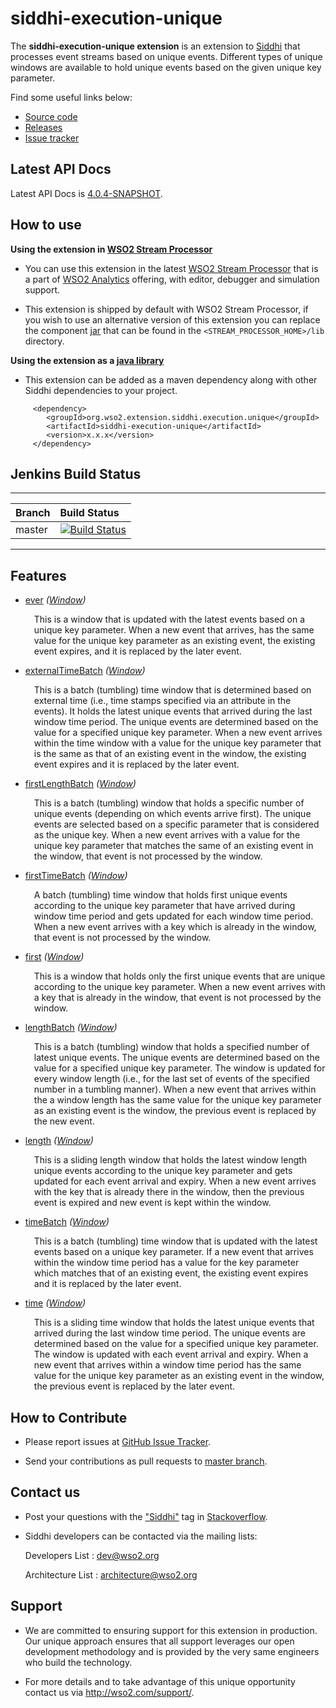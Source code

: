 siddhi-execution-unique
======================================

The **siddhi-execution-unique extension** is an extension to <a target="_blank" href="https://wso2.github.io/siddhi">Siddhi</a> that processes event streams based on unique events.
Different types of unique windows are available to hold unique events based on the given unique key parameter.

Find some useful links below:

* <a target="_blank" href="https://github.com/wso2-extensions/siddhi-execution-unique">Source code</a>
* <a target="_blank" href="https://github.com/wso2-extensions/siddhi-execution-unique/releases">Releases</a>
* <a target="_blank" href="https://github.com/wso2-extensions/siddhi-execution-unique/issues">Issue tracker</a>

## Latest API Docs 

Latest API Docs is <a target="_blank" href="https://wso2-extensions.github.io/siddhi-execution-unique/api/4.0.4-SNAPSHOT">4.0.4-SNAPSHOT</a>.

## How to use 

**Using the extension in <a target="_blank" href="https://github.com/wso2/product-sp">WSO2 Stream Processor</a>**

* You can use this extension in the latest <a target="_blank" href="https://github.com/wso2/product-sp/releases">WSO2 Stream Processor</a> that is a part of <a target="_blank" href="http://wso2.com/analytics?utm_source=gitanalytics&utm_campaign=gitanalytics_Jul17">WSO2 Analytics</a> offering, with editor, debugger and simulation support. 

* This extension is shipped by default with WSO2 Stream Processor, if you wish to use an alternative version of this extension you can replace the component <a target="_blank" href="https://github.com/wso2-extensions/siddhi-execution-unique/releases">jar</a> that can be found in the `<STREAM_PROCESSOR_HOME>/lib` directory.

**Using the extension as a <a target="_blank" href="https://wso2.github.io/siddhi/documentation/running-as-a-java-library">java library</a>**

* This extension can be added as a maven dependency along with other Siddhi dependencies to your project.

```
     <dependency>
        <groupId>org.wso2.extension.siddhi.execution.unique</groupId>
        <artifactId>siddhi-execution-unique</artifactId>
        <version>x.x.x</version>
     </dependency>
```

## Jenkins Build Status

---

|  Branch | Build Status |
| :------ |:------------ | 
| master  | [![Build Status](https://wso2.org/jenkins/job/siddhi/job/siddhi-execution-unique/badge/icon)](https://wso2.org/jenkins/job/siddhi/job/siddhi-execution-unique/) |

---

## Features

* <a target="_blank" href="https://wso2-extensions.github.io/siddhi-execution-unique/api/4.0.4-SNAPSHOT/#ever-window">ever</a> *(<a target="_blank" href="https://wso2.github.io/siddhi/documentation/siddhi-4.0/#windows">Window</a>)*<br><div style="padding-left: 1em;"><p>This is a  window that is updated with the latest events based on a unique key parameter. When a new event that arrives, has the same value for the unique key parameter as an existing event, the existing event expires, and it is replaced by the later event.</p></div>
* <a target="_blank" href="https://wso2-extensions.github.io/siddhi-execution-unique/api/4.0.4-SNAPSHOT/#externaltimebatch-window">externalTimeBatch</a> *(<a target="_blank" href="https://wso2.github.io/siddhi/documentation/siddhi-4.0/#windows">Window</a>)*<br><div style="padding-left: 1em;"><p>This is a batch (tumbling) time window that is determined based on external time (i.e., time stamps specified via an attribute in the events). It holds the latest unique events that arrived during the last window time period. The unique events are determined based on the value for a specified unique key parameter. When a new event arrives within the time window with a value for the unique key parameter that is the same as that of an existing event in the window, the existing event expires and it is replaced by the later event.</p></div>
* <a target="_blank" href="https://wso2-extensions.github.io/siddhi-execution-unique/api/4.0.4-SNAPSHOT/#firstlengthbatch-window">firstLengthBatch</a> *(<a target="_blank" href="https://wso2.github.io/siddhi/documentation/siddhi-4.0/#windows">Window</a>)*<br><div style="padding-left: 1em;"><p>This is a batch (tumbling) window that holds a specific number of unique events (depending on which events arrive first). The unique events are selected based on a specific parameter that is considered as the unique key. When a new event arrives with a value for the unique key parameter that matches the same of an existing event in the window, that event is not processed by the window.</p></div>
* <a target="_blank" href="https://wso2-extensions.github.io/siddhi-execution-unique/api/4.0.4-SNAPSHOT/#firsttimebatch-window">firstTimeBatch</a> *(<a target="_blank" href="https://wso2.github.io/siddhi/documentation/siddhi-4.0/#windows">Window</a>)*<br><div style="padding-left: 1em;"><p>A batch (tumbling) time window that holds first unique events according to the unique key parameter that have arrived during window time period and gets updated for each window time period. When a new event arrives with a key which is already in the window, that event is not processed by the window.</p></div>
* <a target="_blank" href="https://wso2-extensions.github.io/siddhi-execution-unique/api/4.0.4-SNAPSHOT/#first-window">first</a> *(<a target="_blank" href="https://wso2.github.io/siddhi/documentation/siddhi-4.0/#windows">Window</a>)*<br><div style="padding-left: 1em;"><p>This is a window that holds only the first unique events that are unique according to the unique key parameter. When a new event arrives with a key that is already in the window, that event is not processed by the window.</p></div>
* <a target="_blank" href="https://wso2-extensions.github.io/siddhi-execution-unique/api/4.0.4-SNAPSHOT/#lengthbatch-window">lengthBatch</a> *(<a target="_blank" href="https://wso2.github.io/siddhi/documentation/siddhi-4.0/#windows">Window</a>)*<br><div style="padding-left: 1em;"><p>This is a batch (tumbling) window that holds a specified number of latest unique events. The unique events are determined based on the value for a specified unique key parameter. The window is updated for every window length (i.e., for the last set of events of the specified number in a tumbling manner). When a new event that arrives within the a window length has the same value for the unique key parameter as an existing event is the window, the previous event is replaced by the new event.</p></div>
* <a target="_blank" href="https://wso2-extensions.github.io/siddhi-execution-unique/api/4.0.4-SNAPSHOT/#length-window">length</a> *(<a target="_blank" href="https://wso2.github.io/siddhi/documentation/siddhi-4.0/#windows">Window</a>)*<br><div style="padding-left: 1em;"><p>This is a sliding length window that holds the latest window length unique events according to the unique key parameter and gets updated for each event arrival and expiry. When a new event arrives with the key that is already there in the window, then the previous event is expired and new event is kept within the window.</p></div>
* <a target="_blank" href="https://wso2-extensions.github.io/siddhi-execution-unique/api/4.0.4-SNAPSHOT/#timebatch-window">timeBatch</a> *(<a target="_blank" href="https://wso2.github.io/siddhi/documentation/siddhi-4.0/#windows">Window</a>)*<br><div style="padding-left: 1em;"><p>This is a batch (tumbling) time window that is updated with the latest events based on a unique key parameter. If a new event that arrives within the window time period has a value for the key parameter which matches that of an existing event, the existing event expires and it is replaced by the later event. </p></div>
* <a target="_blank" href="https://wso2-extensions.github.io/siddhi-execution-unique/api/4.0.4-SNAPSHOT/#time-window">time</a> *(<a target="_blank" href="https://wso2.github.io/siddhi/documentation/siddhi-4.0/#windows">Window</a>)*<br><div style="padding-left: 1em;"><p>This is a sliding time window that holds the latest unique events that arrived during the last window time period. The unique events are determined based on the value for a specified unique key parameter. The window is updated with each event arrival and expiry. When a new event that arrives within a window time period has the same value for the unique key parameter as an existing event in the window, the previous event is replaced by the later event.</p></div>

## How to Contribute
 
  * Please report issues at <a target="_blank" href="https://github.com/wso2-extensions/siddhi-execution-unique/issues">GitHub Issue Tracker</a>.
  
  * Send your contributions as pull requests to <a target="_blank" href="https://github.com/wso2-extensions/siddhi-execution-unique/tree/master">master branch</a>. 
 
## Contact us 

 * Post your questions with the <a target="_blank" href="http://stackoverflow.com/search?q=siddhi">"Siddhi"</a> tag in <a target="_blank" href="http://stackoverflow.com/search?q=siddhi">Stackoverflow</a>. 
 
 * Siddhi developers can be contacted via the mailing lists:
 
    Developers List   : [dev@wso2.org](mailto:dev@wso2.org)
    
    Architecture List : [architecture@wso2.org](mailto:architecture@wso2.org)
 
## Support 

* We are committed to ensuring support for this extension in production. Our unique approach ensures that all support leverages our open development methodology and is provided by the very same engineers who build the technology. 

* For more details and to take advantage of this unique opportunity contact us via <a target="_blank" href="http://wso2.com/support?utm_source=gitanalytics&utm_campaign=gitanalytics_Jul17">http://wso2.com/support/</a>. 
